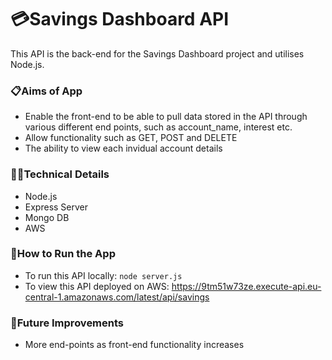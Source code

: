 
# 💳Savings Dashboard API
This API is the back-end for the Savings Dashboard project and utilises Node.js.

### 📋Aims of App
* Enable the front-end to be able to pull data stored in the API through various different end points, such as account_name, interest etc.
* Allow functionality such as GET, POST and DELETE
* The ability to view each invidual account details 

### 👩‍💻Technical Details
* Node.js
* Express Server
* Mongo DB
* AWS 

### 🔧How to Run the App
* To run this API locally: `node server.js`
* To view this API deployed on AWS: https://9tm51w73ze.execute-api.eu-central-1.amazonaws.com/latest/api/savings

### 💭Future Improvements
* More end-points as front-end functionality increases 